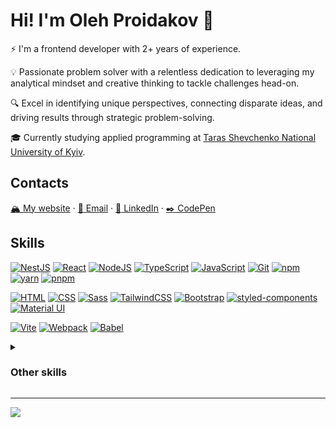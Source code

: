 # Hi! I'm Oleh Proidakov :vulcan_salute:

⚡ I'm a frontend developer with 2+ years of experience.

💡 Passionate problem solver with a relentless dedication to leveraging my analytical mindset and creative thinking to tackle challenges head-on.

🔍 Excel in identifying unique perspectives, connecting disparate ideas, and driving results through strategic problem-solving. 

🎓 Currently studying applied programming at [Taras Shevchenko National University of Kyiv](https://www.univ.kiev.ua/en/).

## Contacts

[:mountain_snow: My website](https://godhermit.github.io/) · [:e-mail: Email](mailto:oleh.proidakov@gmail.com) · [:briefcase: LinkedIn](https://www.linkedin.com/in/oleh-proidakov/) · [:black_nib: CodePen](https://codepen.io/GodHermit)

## Skills

[![NestJS](https://go-skill-icons.vercel.app/api/icons?i=nextjs)](https://nextjs.org/)
[![React](https://go-skill-icons.vercel.app/api/icons?i=react)](https://react.dev/)
[![NodeJS](https://go-skill-icons.vercel.app/api/icons?i=nodejs)](https://nodejs.org/en)
[![TypeScript](https://go-skill-icons.vercel.app/api/icons?i=ts)](https://www.typescriptlang.org/)
[![JavaScript](https://go-skill-icons.vercel.app/api/icons?i=js)](https://developer.mozilla.org/en-US/docs/Web/JavaScript)
[![Git](https://go-skill-icons.vercel.app/api/icons?i=git)](https://git-scm.com/)
[![npm](https://go-skill-icons.vercel.app/api/icons?i=npm)](https://www.npmjs.com/)
[![yarn](https://go-skill-icons.vercel.app/api/icons?i=yarn)](https://yarnpkg.com/)
[![pnpm](https://go-skill-icons.vercel.app/api/icons?i=pnpm)](https://pnpm.io/)

[![HTML](https://go-skill-icons.vercel.app/api/icons?i=html)](https://developer.mozilla.org/en-US/docs/Web/HTML)
[![CSS](https://go-skill-icons.vercel.app/api/icons?i=css)](https://developer.mozilla.org/en-US/docs/Web/CSS)
[![Sass](https://go-skill-icons.vercel.app/api/icons?i=sass)](https://sass-lang.com/)
[![TailwindCSS](https://go-skill-icons.vercel.app/api/icons?i=tailwindcss)](https://tailwindcss.com/)
[![Bootstrap](https://go-skill-icons.vercel.app/api/icons?i=bootstrap)](https://getbootstrap.com/)
[![styled-components](https://go-skill-icons.vercel.app/api/icons?i=styledcomponents)](https://styled-components.com/)
[![Material UI](https://go-skill-icons.vercel.app/api/icons?i=materialui)](https://mui.com/material-ui/)

[![Vite](https://go-skill-icons.vercel.app/api/icons?i=vite)](https://vitejs.dev/)
[![Webpack](https://go-skill-icons.vercel.app/api/icons?i=webpack)](https://webpack.js.org/)
[![Babel](https://go-skill-icons.vercel.app/api/icons?i=babel)](https://babeljs.io/)

<details>
<summary><h3>Other skills</h3></summary>

[![C++](https://go-skill-icons.vercel.app/api/icons?i=cpp)](https://isocpp.org/std/the-standard)
[![C#](https://go-skill-icons.vercel.app/api/icons?i=cs)](https://learn.microsoft.com/en-us/dotnet/csharp/)
[![Java](https://go-skill-icons.vercel.app/api/icons?i=java)](https://dev.java/learn/getting-started/)
[![Python](https://go-skill-icons.vercel.app/api/icons?i=py)](https://www.python.org/)
[![PhP](https://go-skill-icons.vercel.app/api/icons?i=php)](https://www.php.net/)
[![Dart](https://go-skill-icons.vercel.app/api/icons?i=dart)](https://dart.dev/)
[![Flutter](https://go-skill-icons.vercel.app/api/icons?i=flutter)](https://flutter.dev/)

[![MySQL](https://go-skill-icons.vercel.app/api/icons?i=mysql)](https://www.mysql.com/)
[![MongoDB](https://go-skill-icons.vercel.app/api/icons?i=mongodb)](https://mongodb.com/)
[![Supabase](https://go-skill-icons.vercel.app/api/icons?i=supabase)](https://supabase.com/)
[![Firebase](https://go-skill-icons.vercel.app/api/icons?i=firebase)](https://firebase.google.com/)

[![Raspberry Pi](https://go-skill-icons.vercel.app/api/icons?i=raspberrypi)](https://www.raspberrypi.com/)
[![Arduino](https://go-skill-icons.vercel.app/api/icons?i=arduino)](https://www.arduino.cc/)
</details>

---
[![](https://visitcount.itsvg.in/api?id=GodHermit&label=Profile%20Views&color=3&icon=0&pretty=true)](https://visitcount.itsvg.in)
